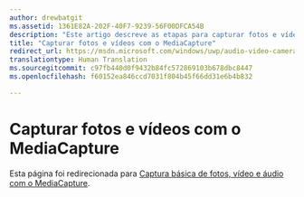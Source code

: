 ```yaml
---
author: drewbatgit
ms.assetid: 1361E82A-202F-40F7-9239-56F00DFCA54B
description: "Este artigo descreve as etapas para capturar fotos e vídeo usando a API do MediaCapture incluindo como inicializar e desligar o MediaCapture e como lidar as mudanças na orientação do dispositivo."
title: "Capturar fotos e vídeos com o MediaCapture"
redirect_url: https://msdn.microsoft.com/windows/uwp/audio-video-camera/basic-photo-video-and-audio-capture-with-mediacapture/
translationtype: Human Translation
ms.sourcegitcommit: c97fb440d0f9432b84fc572869103b678dbc8447
ms.openlocfilehash: f60152ea846ccd7031f804b45f66dd31e6b4b832

---
```


# Capturar fotos e vídeos com o MediaCapture

Esta página foi redirecionada para [Captura básica de fotos, vídeo e áudio com o MediaCapture](basic-photo-video-and-audio-capture-with-MediaCapture.md).



<!--HONumber=Aug16_HO3-->


